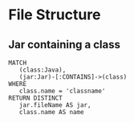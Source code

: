 # File Structure

## Jar containing a class

```text
MATCH
   (class:Java),
   (jar:Jar)-[:CONTAINS]->(class)
WHERE
   class.name = 'classname'
RETURN DISTINCT
   jar.fileName AS jar,
   class.name AS name
```

